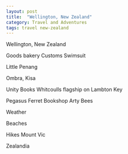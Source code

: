 ```yaml
---
layout: post
title:  "Wellington, New Zealand"
category: Travel and Adventures
tags: travel new-zealand
---
```


Wellington, New Zealand

Goods bakery
Customs
Swimsuit

Little Penang

Ombra, Kisa

Unity Books
Whitcoulls flagship on Lambton Key

Pegasus
Ferret Bookshop
Arty Bees

Weather

Beaches

Hikes
Mount Vic

Zealandia



[1]: https://www.nytimes.com/interactive/2022/12/08/travel/things-to-do-wellington.html
[101]: https://www.jazzfestival.nz/
[201]: https://www.afar.com/magazine/heres-why-alton-brown-is-ready-to-move-to-new-zealand
[301]: https://capitalmag.co.nz/2023/09/19/take-a-bao-dean-white-the-man-behind-your-favourite-restaurants/
